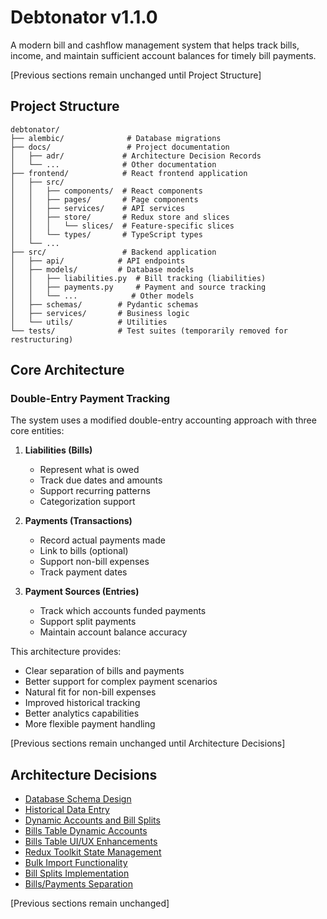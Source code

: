 # Debtonator v1.1.0

A modern bill and cashflow management system that helps track bills, income, and maintain sufficient account balances for timely bill payments.

[Previous sections remain unchanged until Project Structure]

## Project Structure

```
debtonator/
├── alembic/              # Database migrations
├── docs/                 # Project documentation
│   ├── adr/             # Architecture Decision Records
│   └── ...              # Other documentation
├── frontend/            # React frontend application
│   ├── src/
│   │   ├── components/  # React components
│   │   ├── pages/       # Page components
│   │   ├── services/    # API services
│   │   ├── store/       # Redux store and slices
│   │   │   └── slices/  # Feature-specific slices
│   │   └── types/       # TypeScript types
│   └── ...
├── src/                 # Backend application
│   ├── api/            # API endpoints
│   ├── models/         # Database models
│   │   ├── liabilities.py  # Bill tracking (liabilities)
│   │   ├── payments.py     # Payment and source tracking
│   │   └── ...            # Other models
│   ├── schemas/        # Pydantic schemas
│   ├── services/       # Business logic
│   └── utils/          # Utilities
└── tests/              # Test suites (temporarily removed for restructuring)
```

## Core Architecture

### Double-Entry Payment Tracking
The system uses a modified double-entry accounting approach with three core entities:

1. **Liabilities (Bills)**
   - Represent what is owed
   - Track due dates and amounts
   - Support recurring patterns
   - Categorization support

2. **Payments (Transactions)**
   - Record actual payments made
   - Link to bills (optional)
   - Support non-bill expenses
   - Track payment dates

3. **Payment Sources (Entries)**
   - Track which accounts funded payments
   - Support split payments
   - Maintain account balance accuracy

This architecture provides:
- Clear separation of bills and payments
- Better support for complex payment scenarios
- Natural fit for non-bill expenses
- Improved historical tracking
- Better analytics capabilities
- More flexible payment handling

[Previous sections remain unchanged until Architecture Decisions]

## Architecture Decisions

- [Database Schema Design](docs/adr/001-database-schema-design.md)
- [Historical Data Entry](docs/adr/002-historical-data-entry.md)
- [Dynamic Accounts and Bill Splits](docs/adr/003-dynamic-accounts-and-bill-splits.md)
- [Bills Table Dynamic Accounts](docs/adr/004-bills-table-dynamic-accounts.md)
- [Bills Table UI/UX Enhancements](docs/adr/005-bills-table-enhancements.md)
- [Redux Toolkit State Management](docs/adr/006-redux-toolkit-state-management.md)
- [Bulk Import Functionality](docs/adr/007-bulk-import-functionality.md)
- [Bill Splits Implementation](docs/adr/008-bill-splits-implementation.md)
- [Bills/Payments Separation](docs/adr/009-bills-payments-separation.md)

[Previous sections remain unchanged]
